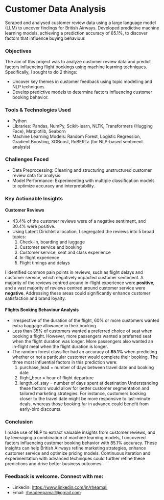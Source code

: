 # Customer Data Analysis

Scraped and analysed customer review data using a large language model (LLM) to uncover findings for British Airways. Developed predictive machine learning models, achieving a prediction accuracy of 85.1%, to discover factors that influence buying behaviour.

### Objectives

The aim of this project was to analyze customer review data and predict factors influencing flight bookings using machine learning techniques. Specifically, I sought to do 2 things:
- Uncover key themes in customer feedback using topic modelling and NLP techniques.
- Develop predictive models to determine factors influencing customer booking behavior.

### Tools & Technologies Used

- Python 
- Libraries: Pandas, NumPy, Scikit-learn, NLTK, Transformers (Hugging Face), Matplotlib, Seaborn
- Machine Learning Models: Random Forest, Logistic Regression, Gradient Boosting, XGBoost, RoBERTa (for NLP-based sentiment analysis)

### Challenges Faced

- Data Preprocessing: Cleaning and structuring unstructured customer review data for analysis.
- Model Performance: Experimenting with multiple classification models to optimize accuracy and interpretability.

### Key Actionable Insights

#### Customer Reviews 
- 43.4% of the customer reviews were of a negative sentiment, and 30.4% were positive.
- Using Latent Dirichlet allocation, I segregated the reviews into 5 broad topics:
  1. Check-in, boarding and luggage
  2. Customer service and booking
  3. Customer service, seat and class experience
  4. In-flight experience
  5. Flight timings and delays

I identified common pain points in reviews, such as flight delays and customer service, which negatively impacted customer sentiment. A majority of the reviews centred around in-flight experience were **positive**, and a vast majority of reviews centred around customer service were **negative**. Addressing these areas could significantly enhance customer satisfaction and brand loyalty.

#### Flights Booking Behaviour Analysis
- Irrespective of the duration of the flight, 60% or more customers wanted extra baggage allowance in their booking. 
- Less than 35% of customers wanted a preferred choice of seat when booking a flight. However, more passengers wanted a preferred seat when the flight duration was longer. More passengers also wanted an in-flight meal when the flight duration is longer.
- The random forest classifier had an accuracy of **85.1%** when predicting whether or not a particular customer would complete their booking. The three most influential factors in this prediction were:
  1. purchase_lead = number of days between travel date and booking date
  2. flight_hour = hour of flight departure
  3. length_of_stay = number of days spent at destination
Understanding these factors would allow for better customer segmentation and tailored marketing strategies. For instance, customers booking closer to the travel date might be more responsive to last-minute deals, whereas those booking far in advance could benefit from early-bird discounts.

### Conclusion

I made use of NLP to extract valuable insights from customer reviews, and by leveraging a combination of machine learning models, I uncovered factors influencing customer booking behavior with 85.1% accuracy. These insights can help British Airways refine marketing strategies, enhance customer service and optimize pricing models. Continuous iteration and experimentation with advanced techniques could further refine these predictions and drive better business outcomes.

### Feedback is welcome. Connect with me:

- Linkedin: https://www.linkedin.com/in/rheamall
- Email: rheadeepamall@gmail.com
